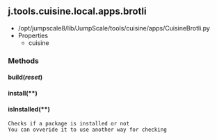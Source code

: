 <!-- toc -->
## j.tools.cuisine.local.apps.brotli

- /opt/jumpscale8/lib/JumpScale/tools/cuisine/apps/CuisineBrotli.py
- Properties
    - cuisine

### Methods

#### build(*reset*) 

#### install(**) 

#### isInstalled(**) 

```
Checks if a package is installed or not
You can ovveride it to use another way for checking

```

